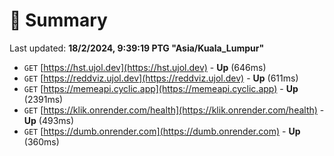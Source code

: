 # 📖 Summary
Last updated: **18/2/2024, 9:39:19 PTG "Asia/Kuala_Lumpur"**

- `GET` [https://hst.ujol.dev](https://hst.ujol.dev) - **Up** (646ms)
- `GET` [https://reddviz.ujol.dev](https://reddviz.ujol.dev) - **Up** (611ms)
- `GET` [https://memeapi.cyclic.app](https://memeapi.cyclic.app) - **Up** (2391ms)
- `GET` [https://klik.onrender.com/health](https://klik.onrender.com/health) - **Up** (493ms)
- `GET` [https://dumb.onrender.com](https://dumb.onrender.com) - **Up** (360ms)
